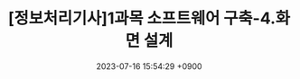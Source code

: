 ---
layout: post
title: "[정보처리기사]1과목 소프트웨어 구축-4.화면 설계"
date: 2023-07-16 15:54:29 +0900
categories: [ETC, 정보처리기사]
tags: []
---